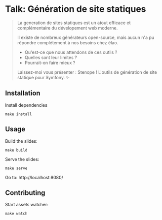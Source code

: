 # Talk: Génération de site statiques

> La generation de sites statiques est un atout efficace et complémentaire du dévelopement web moderne.
>
> Il existe de nombreux générateurs open-source, mais aucun n'a pu répondre complétement à nos besoins chez élao.
>
> - Qu'est-ce que nous attendons de ces outils ?
> - Quelles sont leur limites ?
> - Pourrait-on faire mieux ?
>
> Laissez-moi vous présenter : Stenope ! L'outils de génération de site statique pour Symfony. ✨

## Installation

Install dependencies

    make install

## Usage

Build the slides:

    make build

Serve the slides:

    make serve


Go to: http://localhost:8080/

## Contributing

Start assets watcher:

    make watch
